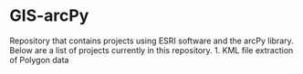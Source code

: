 # GIS-arcPy
Repository that contains projects using ESRI software and the arcPy library.
Below are a list of projects currently in this repository.
      1. KML file extraction of Polygon data 
